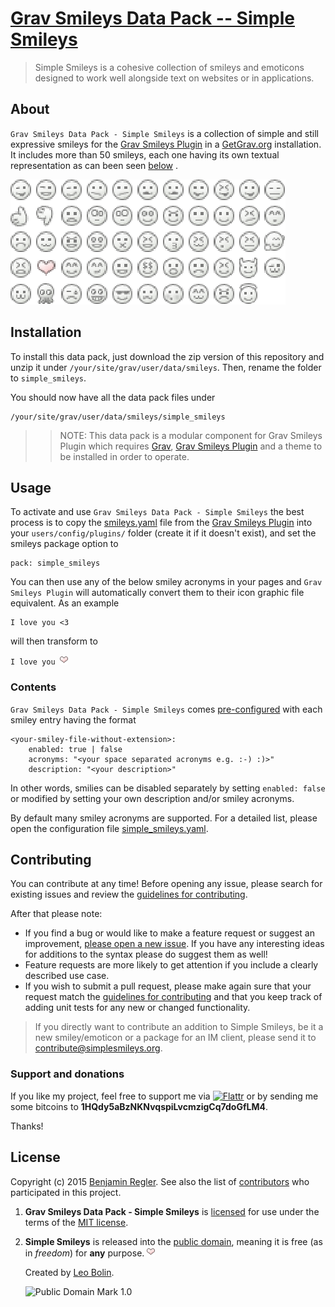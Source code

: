 # [Grav Smileys Data Pack -- Simple Smileys][project]

> Simple Smileys is a cohesive collection of smileys and emoticons designed to work well alongside text on websites or in applications.

## About

`Grav Smileys Data Pack - Simple Smileys` is a collection of simple and still expressive smileys for the [Grav Smileys Plugin](https://github.com/sommerregen/grav-plugin-smileys) in a [GetGrav.org](http://getgrav.org) installation. It includes more than 50 smileys, each one having its own textual representation as can been seen [below](#contents) .

![Screenshot Grav Smileys Data Pack -- Simple Smileys](assets/screenshot.png "Grav Smileys Data Pack -- Simple Smileys Preview")

## Installation

To install this data pack, just download the zip version of this repository and unzip it under `/your/site/grav/user/data/smileys`. Then, rename the folder to `simple_smileys`.

You should now have all the data pack files under

	/your/site/grav/user/data/smileys/simple_smileys

>> NOTE: This data pack is a modular component for Grav Smileys Plugin which requires [Grav](http://github.com/getgrav/grav), [Grav Smileys Plugin](https://github.com/sommerregen/grav-plugin-smileys) and a theme to be installed in order to operate.

## Usage

To activate and use `Grav Smileys Data Pack - Simple Smileys` the best process is to copy the [smileys.yaml](https://github.com/sommerregen/grav-plugin-smileys/smileys.yaml) file from the [Grav Smileys Plugin](https://github.com/sommerregen/grav-plugin-smileys) into your `users/config/plugins/` folder (create it if it doesn't exist), and  set the smileys package option to

```
pack: simple_smileys
```

You can then use any of the below smiley acronyms in your pages and `Grav Smileys Plugin` will automatically convert them to their icon graphic file equivalent. As an example

```
I love you <3
```

will then transform to

<code>I love you ![<3](heart.png "heart <3")</code>

### Contents

`Grav Smileys Data Pack - Simple Smileys` comes [pre-configured](simple_smileys.yaml) with each smiley entry having the format

```
<your-smiley-file-without-extension>:
	enabled: true | false
	acronyms: "<your space separated acronyms e.g. :-) :)>"
	description: "<your description>"
```

In other words, smilies can be disabled separately by setting `enabled: false` or modified by setting your own description and/or smiley acronyms.

By default many smiley acronyms are supported. For a detailed list, please open the configuration file [simple_smileys.yaml](simple_smileys.yaml).

## Contributing

You can contribute at any time! Before opening any issue, please search for existing issues and review the [guidelines for contributing](CONTRIBUTING.md).

After that please note:

* If you find a bug or would like to make a feature request or suggest an improvement, [please open a new issue][issues]. If you have any interesting ideas for additions to the syntax please do suggest them as well!
* Feature requests are more likely to get attention if you include a clearly described use case.
* If you wish to submit a pull request, please make again sure that your request match the [guidelines for contributing](CONTRIBUTING.md) and that you keep track of adding unit tests for any new or changed functionality.

> If you directly want to contribute an addition to Simple Smileys, be it a new smiley/emoticon or a package for an IM client, please send it to contribute@simplesmileys.org.

### Support and donations

If you like my project, feel free to support me via [![Flattr](https://api.flattr.com/button/flattr-badge-large.png)][flattr] or by sending me some bitcoins to **1HQdy5aBzNKNvqspiLvcmzigCq7doGfLM4**.

Thanks!

## License

Copyright (c) 2015 [Benjamin Regler][github]. See also the list of [contributors] who participated in this project.

1. **Grav Smileys Data Pack - Simple Smileys** is [licensed](LICENSE) for use under the terms of the [MIT license][mit-license].

2. **Simple Smileys** is released into the [public domain][public-domain], meaning it is free (as in _freedom_) for **any** purpose. ![<3](heart.png)

	Created by [Leo Bolin](http://leobolin.com/).

	![Public Domain Mark 1.0](http://i.creativecommons.org/p/mark/1.0/88x31.png "Public Domain Mark 1.0")

[github]: https://github.com/sommerregen/ "GitHub account from Benjamin Regler"
[mit-license]: http://www.opensource.org/licenses/mit-license.php "MIT license"
[flattr]: https://flattr.com/submit/auto?user_id=Sommerregen&url=https://github.com/sommerregen/grav-data-smileys-simple-smileys "Flatter my GitHub project"

[project]: https://github.com/sommerregen/grav-data-smileys-simple-smileys
[issues]: https://github.com/sommerregen/grav-data-smileys-simple-smileys/issues "GitHub Issues for Grav Smileys Data Pack"
[contributors]: https://github.com/sommerregen/grav-data-smileys-simple-smileys/graphs/contributors "List of contributors of the project"

[simple-smileys]: http://leobolin.com/
[public-domain]: http://creativecommons.org/publicdomain/mark/1.0/
